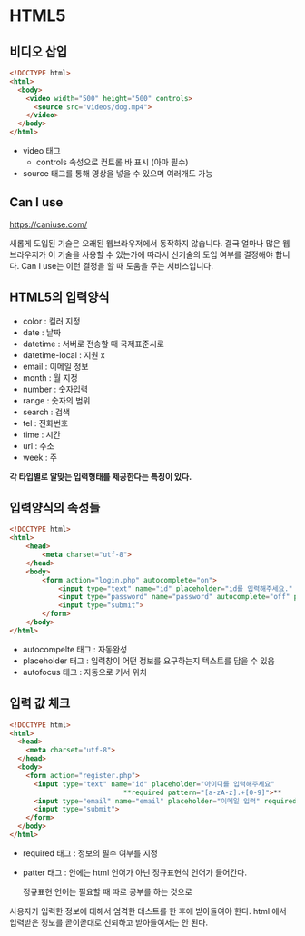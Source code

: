 # HTML5

## 비디오 삽입

```html
<!DOCTYPE html>
<html>
  <body>
    <video width="500" height="500" controls>
      <source src="videos/dog.mp4">
    </video>
  </body>
</html>
```

- video 태그
  - controls 속성으로 컨트롤 바 표시 (아마 필수)
- source 태그를 통해 영상을 넣을 수 있으며 여러개도 가능

## Can I use

https://caniuse.com/

새롭게 도입된 기술은 오래된 웹브라우저에서 동작하지 않습니다. 결국 얼마나 많은 웹브라우저가 이 기술을 사용할 수 있는가에 따라서 신기술의 도입 여부를 결정해야 합니다. Can I use는 이런 결정을 할 때 도움을 주는 서비스입니다.

## HTML5의 입력양식

- color : 컬러 지정
- date : 날짜
- datetime : 서버로 전송할 때 국제표준시로
- datetime-local : 지원 x
- email : 이메일 정보
- month : 월 지정
- number : 숫자입력
- range : 숫자의 범위
- search : 검색
- tel : 전화번호
- time : 시간
- url : 주소
- week : 주

**각 타입별로 알맞는 입력형태를 제공한다는 특징이 있다.**

## 입력양식의 속성들

```html
<!DOCTYPE html>
<html>
    <head>
        <meta charset="utf-8">
    </head>
    <body>
        <form action="login.php" autocomplete="on">
            <input type="text" name="id" placeholder="id를 입력해주세요." autofocus>
            <input type="password" name="password" autocomplete="off" placeholder="비밀번호를 입력해주세요.">
            <input type="submit">
        </form>
    </body>
</html>
```

- autocompelte 태그 : 자동완성
- placeholder 태그 : 입력창이 어떤 정보를 요구하는지 텍스트를 담을 수 있음
- autofocus 태그 : 자동으로 커서 위치

## 입력 값 체크

```html
<!DOCTYPE html>
<html>
  <head>
    <meta charset="utf-8">
  </head>
  <body>
    <form action="register.php">
      <input type="text" name="id" placeholder="아이디를 입력해주세요" 
							**required pattern="[a-zA-z].+[0-9]">**
      <input type="email" name="email" placeholder="이메일 입력" required>
      <input type="submit">
    </form>
  </body>
</html>
```

- required 태그 : 정보의 필수 여부를 지정

- patter 태그 : 안에는 html 언어가 아닌 정규표현식 언어가 들어간다.

  정규표현 언어는 필요할 때 따로 공부를 하는 것으로

사용자가 입력한 정보에 대해서 엄격한 테스트를 한 후에 받아들여야 한다. html 에서 입력받은 정보를 곧이곧대로 신뢰하고 받아들여서는 안 된다.